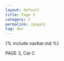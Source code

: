 ```yaml
---
layout: default
title: Page 3
category: C
permalink: /page3/
tag: doc
---
```

{% include navbar.md %}

PAGE 3, Cat C

